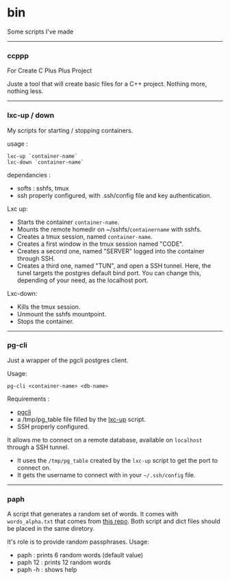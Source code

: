 # bin
Some scripts I've made

---

### ccppp

For Create C Plus Plus Project

Juste a tool that will create basic files for a C++ project.
Nothing more, nothing less.

---

### lxc-up / down

My scripts for starting / stopping containers.

usage :
```
lxc-up `container-name`
lxc-down `container-name`
```
dependancies :
 - softs : sshfs, tmux
 - ssh properly configured, with .ssh/config file and key authentication.

Lxc up:
 - Starts the container `container-name`.
 - Mounts the remote homedir on ~/sshfs/`containername` with sshfs.
 - Creates a tmux session, named `container-name`.
 - Creates a first window in the tmux session named "CODE".
 - Creates a second one, named "SERVER" logged into the container through SSH.
 - Creates a third one, named "TUN", and open a SSH tunnel.
   Here, the tunel targets the postgres default bind port.
   You can change this, depending of your need, as the localhost port.

Lxc-down:
 - Kills the tmux session.
 - Unmount the sshfs mountpoint.
 - Stops the container.

---

### pg-cli

Just a wrapper of the pgcli postgres client.

Usage:
```
pg-cli <container-name> <db-name>
```

Requirements :
 - [pgcli](https://github.com/dbcli/pgcli)
 - a /tmp/pg_table file filled by the [lxc-up](https://github.com/mmequignon/bin/blob/master/lxc-up) script.
 - SSH properly configured.

It allows me to connect on a remote database, available on `localhost`
through a SSH tunnel.

 - It uses the `/tmp/pg_table` created by the `lxc-up` script
   to get the port to connect on.
 - It gets the username to connect with in your `~/.ssh/config` file.

---

### paph

A script that generates a random set of words.
It comes with `words_alpha.txt` that comes from [this repo](https://github.com/dwyl/english-words).
Both script and dict files should be placed in the same diretory.

It's role is to provide random passphrases.
Usage:
  - paph : prints 6 random words (default value)
  - paph 12 : prints 12 random words
  - paph -h : shows help
